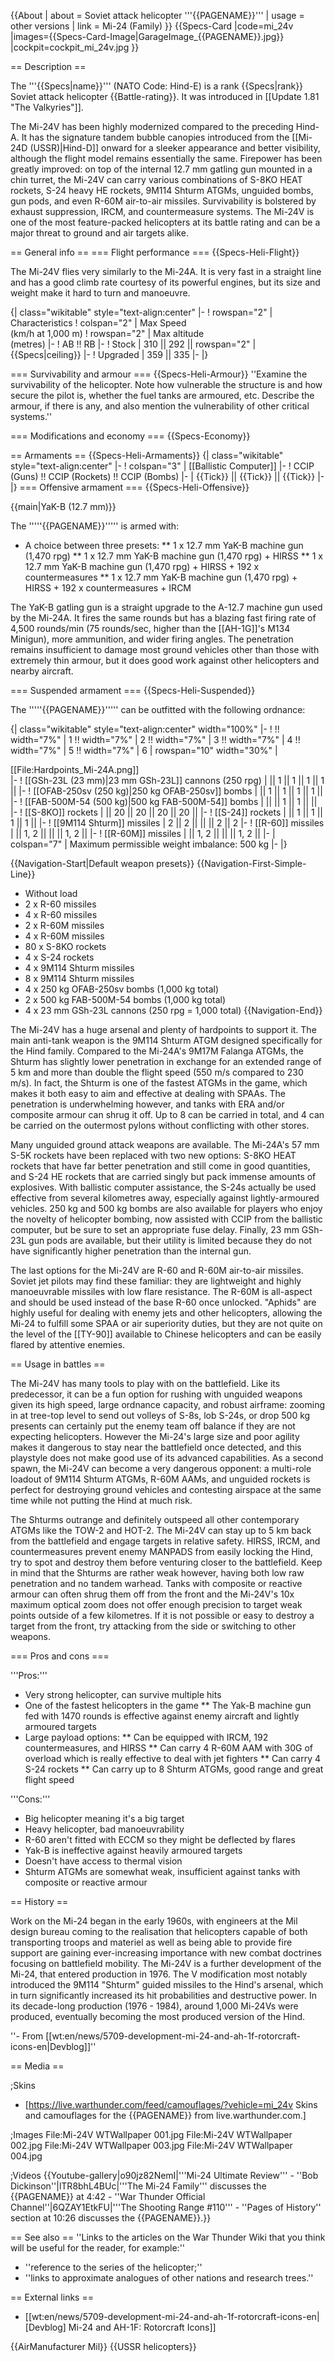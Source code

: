 {{About
| about = Soviet attack helicopter '''{{PAGENAME}}'''
| usage = other versions
| link = Mi-24 (Family)
}}
{{Specs-Card
|code=mi_24v
|images={{Specs-Card-Image|GarageImage_{{PAGENAME}}.jpg}}
|cockpit=cockpit_mi_24v.jpg
}}

== Description ==
<!-- ''In the description, the first part should be about the history of and the creation and combat usage of the helicopter, as well as its key features. In the second part, tell the reader about the helicopter in the game. Insert a screenshot of the vehicle, so that if the novice player does not remember the vehicle by name, he will immediately understand what kind of vehicle the article is talking about.'' -->
The '''{{Specs|name}}''' (NATO Code: Hind-E) is a rank {{Specs|rank}} Soviet attack helicopter {{Battle-rating}}. It was introduced in [[Update 1.81 "The Valkyries"]].

The Mi-24V has been highly modernized compared to the preceding Hind-A. It has the signature tandem bubble canopies introduced from the [[Mi-24D (USSR)|Hind-D]] onward for a sleeker appearance and better visibility, although the flight model remains essentially the same. Firepower has been greatly improved: on top of the internal 12.7 mm gatling gun mounted in a chin turret, the Mi-24V can carry various combinations of S-8KO HEAT rockets, S-24 heavy HE rockets, 9M114 Shturm ATGMs, unguided bombs, gun pods, and even R-60M air-to-air missiles. Survivability is bolstered by exhaust suppression, IRCM, and countermeasure systems. The Mi-24V is one of the most feature-packed helicopters at its battle rating and can be a major threat to ground and air targets alike.

== General info ==
=== Flight performance ===
{{Specs-Heli-Flight}}
<!-- ''Describe how the helicopter behaves in the air. Speed, manoeuvrability, acceleration and allowable loads - these are the most important characteristics of the vehicle.'' -->

The Mi-24V flies very similarly to the Mi-24A. It is very fast in a straight line and has a good climb rate courtesy of its powerful engines, but its size and weight make it hard to turn and manoeuvre.

{| class="wikitable" style="text-align:center"
|-
! rowspan="2" | Characteristics
! colspan="2" | Max Speed<br>(km/h at 1,000 m)
! rowspan="2" | Max altitude<br>(metres)
|-
! AB !! RB
|-
! Stock
| 310 || 292 || rowspan="2" | {{Specs|ceiling}}
|-
! Upgraded
| 359 || 335
|-
|}

=== Survivability and armour ===
{{Specs-Heli-Armour}}
''Examine the survivability of the helicopter. Note how vulnerable the structure is and how secure the pilot is, whether the fuel tanks are armoured, etc. Describe the armour, if there is any, and also mention the vulnerability of other critical systems.''

=== Modifications and economy ===
{{Specs-Economy}}

== Armaments ==
{{Specs-Heli-Armaments}}
{| class="wikitable" style="text-align:center"
|-
! colspan="3" | [[Ballistic Computer]]
|-
! CCIP (Guns) !! CCIP (Rockets) !! CCIP (Bombs)
|-
| {{Tick}} || {{Tick}} || {{Tick}}
|-
|}
=== Offensive armament ===
{{Specs-Heli-Offensive}}
<!-- ''Describe the offensive armament of the helicopter, if any. Describe how effective the cannons and machine guns are in battle, also what ammunition belts or drums are better to use. If there is no offensive weaponry, delete this subsection.'' -->
{{main|YaK-B (12.7 mm)}}

The '''''{{PAGENAME}}''''' is armed with:

* A choice between three presets:
** 1 x 12.7 mm YaK-B machine gun (1,470 rpg)
** 1 x 12.7 mm YaK-B machine gun (1,470 rpg) + HIRSS
** 1 x 12.7 mm YaK-B machine gun (1,470 rpg) + HIRSS + 192 x countermeasures
** 1 x 12.7 mm YaK-B machine gun (1,470 rpg) + HIRSS + 192 x countermeasures + IRCM

The YaK-B gatling gun is a straight upgrade to the A-12.7 machine gun used by the Mi-24A. It fires the same rounds but has a blazing fast firing rate of 4,500 rounds/min (75 rounds/sec, higher than the [[AH-1G]]'s M134 Minigun), more ammunition, and wider firing angles. The penetration remains insufficient to damage most ground vehicles other than those with extremely thin armour, but it does good work against other helicopters and nearby aircraft.

=== Suspended armament ===
{{Specs-Heli-Suspended}}
<!-- ''Describe the helicopter's suspended armament: additional cannons under the winglets, any bombs, and rockets. Since any helicopter is essentially only a platform for suspended weaponry, this section is significant and deserves your special attention. If there is no suspended weaponry remove this subsection.'' -->

The '''''{{PAGENAME}}''''' can be outfitted with the following ordnance:

{| class="wikitable" style="text-align:center" width="100%"
|-
! !! width="7%" | 1 !! width="7%" | 2 !! width="7%" | 3 !! width="7%" | 4 !! width="7%" | 5 !! width="7%" | 6
| rowspan="10" width="30%" | <div class="ttx-image">[[File:Hardpoints_Mi-24A.png]]</div>
|-
! [[GSh-23L (23 mm)|23 mm GSh-23L]] cannons (250 rpg)
| || 1 || 1 || 1 || 1 ||
|-
! [[OFAB-250sv (250 kg)|250 kg OFAB-250sv]] bombs
| || 1 || 1 || 1 || 1 ||
|-
! [[FAB-500M-54 (500 kg)|500 kg FAB-500M-54]] bombs
| || || 1 || 1 || ||
|-
! [[S-8KO]] rockets
| || 20 || 20 || 20 || 20 ||
|-
! [[S-24]] rockets
| || 1 || 1 || 1 || 1 ||
|-
! [[9M114 Shturm]] missiles
| 2 || 2 || || || 2 || 2
|-
! [[R-60]] missiles
| || 1, 2 || || || 1, 2 ||
|-
! [[R-60M]] missiles
| || 1, 2 || || || 1, 2 ||
|-
| colspan="7" | Maximum permissible weight imbalance: 500 kg
|-
|}

{{Navigation-Start|Default weapon presets}}
{{Navigation-First-Simple-Line}}
* Without load
* 2 x R-60 missiles
* 4 x R-60 missiles
* 2 x R-60M missiles
* 4 x R-60M missiles
* 80 x S-8KO rockets
* 4 x S-24 rockets
* 4 x 9M114 Shturm missiles
* 8 x 9M114 Shturm missiles
* 4 x 250 kg OFAB-250sv bombs (1,000 kg total)
* 2 x 500 kg FAB-500M-54 bombs (1,000 kg total)
* 4 x 23 mm GSh-23L cannons (250 rpg = 1,000 total)
{{Navigation-End}}

The Mi-24V has a huge arsenal and plenty of hardpoints to support it. The main anti-tank weapon is the 9M114 Shturm ATGM designed specifically for the Hind family. Compared to the Mi-24A's 9M17M Falanga ATGMs, the Shturm has slightly lower penetration in exchange for an extended range of 5 km and more than double the flight speed (550 m/s compared to 230 m/s). In fact, the Shturm is one of the fastest ATGMs in the game, which makes it both easy to aim and effective at dealing with SPAAs. The penetration is underwhelming however, and tanks with ERA and/or composite armour can shrug it off. Up to 8 can be carried in total, and 4 can be carried on the outermost pylons without conflicting with other stores.

Many unguided ground attack weapons are available. The Mi-24A's 57 mm S-5K rockets have been replaced with two new options: S-8KO HEAT rockets that have far better penetration and still come in good quantities, and S-24 HE rockets that are carried singly but pack immense amounts of explosives. With ballistic computer assistance, the S-24s actually be used effective from several kilometres away, especially against lightly-armoured vehicles. 250 kg and 500 kg bombs are also available for players who enjoy the novelty of helicopter bombing, now assisted with CCIP from the ballistic computer, but be sure to set an appropriate fuse delay. Finally, 23 mm GSh-23L gun pods are available, but their utility is limited because they do not have significantly higher penetration than the internal gun.

The last options for the Mi-24V are R-60 and R-60M air-to-air missiles. Soviet jet pilots may find these familiar: they are lightweight and highly manoeuvrable missiles with low flare resistance. The R-60M is all-aspect and should be used instead of the base R-60 once unlocked. "Aphids" are highly useful for dealing with enemy jets and other helicopters, allowing the Mi-24 to fulfill some SPAA or air superiority duties, but they are not quite on the level of the [[TY-90]] available to Chinese helicopters and can be easily flared by attentive enemies.

== Usage in battles ==
<!--''Describe the tactics of playing in a helicopter, the features of using the helicopter in a team and advice on tactics. Refrain from creating a "guide" - do not impose a single point of view, but instead, give the reader food for thought. Examine the most dangerous enemies and give recommendations on fighting them. If necessary, note the specifics of the game in different modes (AB, RB, SB).''-->

The Mi-24V has many tools to play with on the battlefield. Like its predecessor, it can be a fun option for rushing with unguided weapons given its high speed, large ordnance capacity, and robust airframe: zooming in at tree-top level to send out volleys of S-8s, lob S-24s, or drop 500 kg presents can certainly put the enemy team off balance if they are not expecting helicopters. However the Mi-24's large size and poor agility makes it dangerous to stay near the battlefield once detected, and this playstyle does not make good use of its advanced capabilities. As a second spawn, the Mi-24V can become a very dangerous opponent: a multi-role loadout of 9M114 Shturm ATGMs, R-60M AAMs, and unguided rockets is perfect for destroying ground vehicles and contesting airspace at the same time while not putting the Hind at much risk.

The Shturms outrange and definitely outspeed all other contemporary ATGMs like the TOW-2 and HOT-2. The Mi-24V can stay up to 5 km back from the battlefield and engage targets in relative safety. HIRSS, IRCM, and countermeasures prevent enemy MANPADS from easily locking the Hind, try to spot and destroy them before venturing closer to the battlefield. Keep in mind that the Shturms are rather weak however, having both low raw penetration and no tandem warhead. Tanks with composite or reactive armour can often shrug them off from the front and the Mi-24V's 10x maximum optical zoom does not offer enough precision to target weak points outside of a few kilometres. If it is not possible or easy to destroy a target from the front, try attacking from the side or switching to other weapons.

=== Pros and cons ===
<!-- ''Summarise and briefly evaluate the vehicle in terms of its characteristics and combat effectiveness. Mark its pros and cons in the bulleted list. Try not to use more than 6 points for each of the characteristics. Avoid using categorical definitions such as "bad", "good" and the like - use substitutions with softer forms such as "inadequate" and "effective".'' -->

'''Pros:'''

* Very strong helicopter, can survive multiple hits
* One of the fastest helicopters in the game
** The Yak-B machine gun fed with 1470 rounds is effective against enemy aircraft and lightly armoured targets
* Large payload options:
** Can be equipped with IRCM, 192 countermeasures, and HIRSS
** Can carry 4 R-60M AAM with 30G of overload which is really effective to deal with jet fighters
** Can carry 4 S-24 rockets
** Can carry up to 8 Shturm ATGMs, good range and great flight speed

'''Cons:'''

* Big helicopter meaning it's a big target
* Heavy helicopter, bad manoeuvrability
* R-60 aren't fitted with ECCM so they might be deflected by flares
* Yak-B is ineffective against heavily armoured targets
* Doesn't have access to thermal vision
* Shturm ATGMs are somewhat weak, insufficient against tanks with composite or reactive armour

== History ==
<!-- ''Describe the history of the creation and combat usage of the helicopter in more detail than in the introduction. If the historical reference turns out to be too long, take it to a separate article, taking a link to the article about the vehicle and adding a block "/History" (example: <nowiki>https://wiki.warthunder.com/(Vehicle-name)/History</nowiki>) and add a link to it here using the <code>main</code> template. Be sure to reference text and sources by using <code><nowiki><ref></ref></nowiki></code>, as well as adding them at the end of the article with <code><nowiki><references /></nowiki></code>. This section may also include the vehicle's dev blog entry (if applicable) and the in-game encyclopedia description (under <code><nowiki>=== In-game description ===</nowiki></code>, also if applicable).'' -->
Work on the Mi-24 began in the early 1960s, with engineers at the Mil design bureau coming to the realisation that helicopters capable of both transporting troops and materiel as well as being able to provide fire support are gaining ever-increasing importance with new combat doctrines focusing on battlefield mobility. The Mi-24V is a further development of the Mi-24, that entered production in 1976. The V modification most notably introduced the 9M114 "Shturm" guided missiles to the Hind's arsenal, which in turn significantly increased its hit probabilities and destructive power. In its decade-long production (1976 - 1984), around 1,000 Mi-24Vs were produced, eventually becoming the most produced version of the Hind.

''- From [[wt:en/news/5709-development-mi-24-and-ah-1f-rotorcraft-icons-en|Devblog]]''

== Media ==
<!-- ''Excellent additions to the article would be video guides, screenshots from the game, and photos.'' -->

;Skins
* [https://live.warthunder.com/feed/camouflages/?vehicle=mi_24v Skins and camouflages for the {{PAGENAME}} from live.warthunder.com.]

;Images
<gallery mode="packed" heights="200">
File:Mi-24V WTWallpaper 001.jpg
File:Mi-24V WTWallpaper 002.jpg
File:Mi-24V WTWallpaper 003.jpg
File:Mi-24V WTWallpaper 004.jpg
</gallery>

;Videos
{{Youtube-gallery|o90jz82NemI|'''Mi-24 Ultimate Review''' - ''Bob Dickinson''|lTR8bhL4BUc|'''The Mi-24 Family''' discusses the {{PAGENAME}} at 4:42 - ''War Thunder Official Channel''|6QZAY1EtkFU|'''The Shooting Range #110''' - ''Pages of History'' section at 10:26 discusses the {{PAGENAME}}.}}

== See also ==
''Links to the articles on the War Thunder Wiki that you think will be useful for the reader, for example:''

* ''reference to the series of the helicopter;''
* ''links to approximate analogues of other nations and research trees.''

== External links ==
<!-- ''Paste links to sources and external resources, such as:''
* ''topic on the official game forum;''
* ''other literature.'' -->

* [[wt:en/news/5709-development-mi-24-and-ah-1f-rotorcraft-icons-en|[Devblog] Mi-24 and AH-1F: Rotorcraft Icons]]

{{AirManufacturer Mil}}
{{USSR helicopters}}